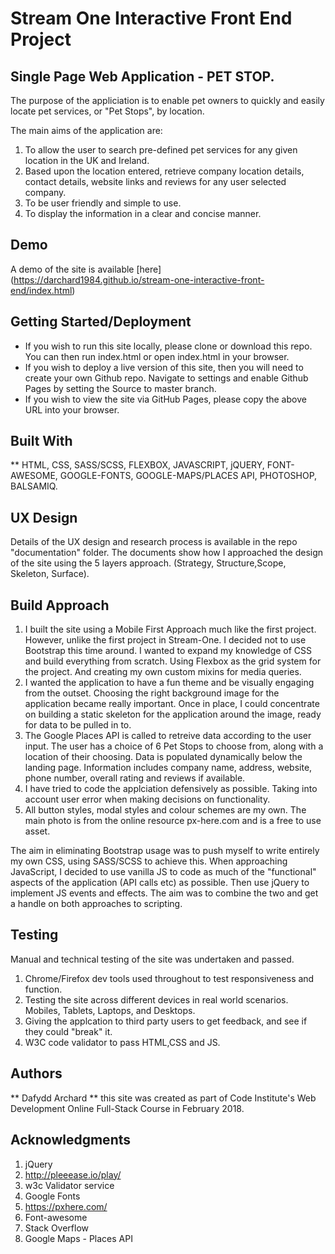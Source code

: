 # Stream One Interactive Front End Project
 
## Single Page Web Application - PET STOP.

The purpose of the appliciation is to enable pet owners to quickly and easily locate pet services, or "Pet Stops", by location.

The main aims of the application are: 

1. To allow the user to search pre-defined pet services for any given location in the UK and Ireland.
2. Based upon the location entered, retrieve company location details, contact details, website links and reviews for any user selected company.
3. To be user friendly and simple to use.
4. To display the information in a clear and concise manner.

## Demo

A demo of the site is available [here] (https://darchard1984.github.io/stream-one-interactive-front-end/index.html)

## Getting Started/Deployment

* If you wish to run this site locally, please clone or download this repo. You can then run index.html or open index.html in your browser.
* If you wish to deploy a live version of this site, then you will need to create your own Github repo. Navigate to settings and enable Github Pages by setting the Source to master branch.
* If you wish to view the site via GitHub Pages, please copy the above URL into your browser. 

## Built With 

** HTML, CSS, SASS/SCSS, FLEXBOX, JAVASCRIPT, jQUERY, FONT-AWESOME, GOOGLE-FONTS, GOOGLE-MAPS/PLACES API, PHOTOSHOP, BALSAMIQ.

## UX Design

Details of the UX design and research process is available in the repo "documentation" folder. The documents show how I approached the design of the site using the 5 layers approach. (Strategy, Structure,Scope, Skeleton, Surface). 

## Build Approach

1. I built the site using a Mobile First Approach much like the first project. However, unlike the first project in Stream-One. I decided not to use Bootstrap this time around. I wanted to expand my knowledge of CSS and build everything from scratch. Using Flexbox as the grid system for the project. And creating my own custom mixins for media queries.
2. I wanted the application to have a fun theme and be visually engaging from the outset. Choosing the right background image for the application became really important. Once in place, I could concentrate on building a static skeleton for the application around the image, ready for data to be pulled in to. 
3. The Google Places API is called to retreive data according to the user input. The user has a choice of 6 Pet Stops to choose from, along with a location of their choosing. Data is populated dynamically below the landing page. Information includes company name, address, website, phone number, overall rating and reviews if available. 
4. I have tried to code the applciation defensively as possible. Taking into account user error when making decisions on functionality. 
5. All button styles, modal styles and colour schemes are my own. The main photo is from the online resource px-here.com and is a free to use asset.

The aim in eliminating Bootstrap usage was to push myself to write entirely my own CSS, using SASS/SCSS to achieve this. When approaching JavaScript, I decided to use vanilla JS to code as much of the "functional" aspects of the application (API calls etc) as possible. Then use jQuery to implement JS events and effects. The aim was to combine the two and get a handle on both approaches to scripting. 

## Testing

Manual and technical testing of the site was undertaken and passed. 

1. Chrome/Firefox dev tools used throughout to test responsiveness and function.
2. Testing the site across different devices in real world scenarios. Mobiles, Tablets, Laptops, and Desktops.
3. Giving the applcation to third party users to get feedback, and see if they could "break" it.
4. W3C code validator to pass HTML,CSS and JS. 

## Authors

** Dafydd Archard ** this site was created as part of Code Institute's Web Development Online Full-Stack Course in February 2018.

## Acknowledgments

1. jQuery
2. http://pleeease.io/play/
3. w3c Validator service
4. Google Fonts
5. https://pxhere.com/
6. Font-awesome
7. Stack Overflow
8. Google Maps - Places API






